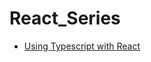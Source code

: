 # React_Series

- [Using Typescript with React](https://www.educative.io/courses/using-typescript-with-react/)

